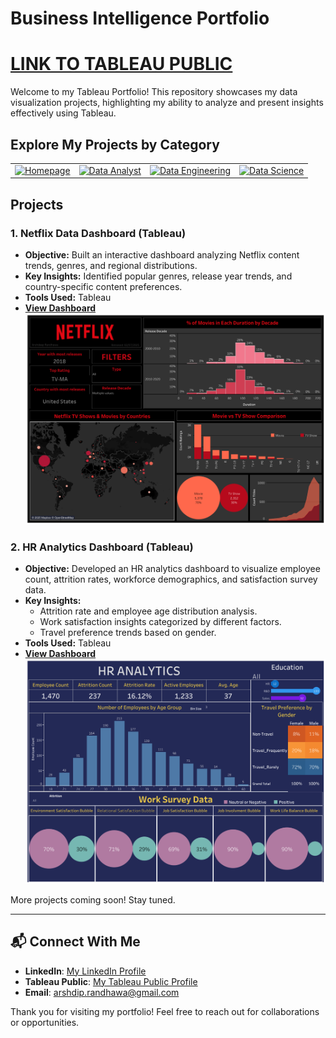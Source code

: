   </tr>
  
# Business Intelligence Portfolio 

# [LINK TO TABLEAU PUBLIC](https://public.tableau.com/app/profile/arshdeep.randhawa6351/vizzes)

Welcome to my Tableau Portfolio! This repository showcases my data visualization projects, highlighting my ability to analyze and present insights effectively using Tableau.

## Explore My Projects by Category</h2>

<table align="center">
  <tr>
    <td align="center">
      <a href="https://github.com/arshrandhawa/portfolio/blob/main/README.md">
        <img src="https://img.shields.io/badge/-Homepage-gray?style=for-the-badge&logo=github&scale=2" alt="Homepage">
      </a>
    </td>
    <td align="center">
      <a href="#data-analyst-projects">
        <img src="https://img.shields.io/badge/-Data_Analyst-green?style=for-the-badge&logo=sqlite&scale=4" alt="Data Analyst">
      </a>
    </td>
    <td align="center">
      <a href="#data-engineering">
        <img src="https://img.shields.io/badge/-Data_Engineering-orange?style=for-the-badge&logo=docker&scale=4" alt="Data Engineering">
      </a>
    </td>
    <td align="center">
      <a href="#data-science">
        <img src="https://img.shields.io/badge/-Data_Science-purple?style=for-the-badge&logo=scikit-learn&scale=4" alt="Data Science">
      </a>
    </td>
  </tr>
</table>

## Projects

### 1. Netflix Data Dashboard (Tableau)
- **Objective:** Built an interactive dashboard analyzing Netflix content trends, genres, and regional distributions.
- **Key Insights:** Identified popular genres, release year trends, and country-specific content preferences.
- **Tools Used:** Tableau
- **[View Dashboard](https://public.tableau.com/app/profile/arshdeep.randhawa6351/viz/NetflixAnalysis_17389690500210/Dashboard1)**
![Netflix Dashboard](https://github.com/arshrandhawa/portfolio/blob/main/Tableau/Netflix%20Dashboard.png?raw=true)

### 2. HR Analytics Dashboard (Tableau)
- **Objective:** Developed an HR analytics dashboard to visualize employee count, attrition rates, workforce demographics, and satisfaction survey data.
- **Key Insights:**
  - Attrition rate and employee age distribution analysis.
  - Work satisfaction insights categorized by different factors.
  - Travel preference trends based on gender.
- **Tools Used:** Tableau
- **[View Dashboard](https://public.tableau.com/app/profile/arshdeep.randhawa6351/viz/NetflixAnalysis_17389690500210/Dashboard1)**
![Image Description](https://github.com/arshrandhawa/portfolio/blob/main/Tableau/HR%20Analytics%20Dashboard.png?raw=true)

More projects coming soon! Stay tuned.

---

## 📬 Connect With Me

- **LinkedIn**: [My LinkedIn Profile](https://www.linkedin.com/in/arshrandhawa11/)
- **Tableau Public**: [My Tableau Public Profile](https://public.tableau.com/app/profile/arshdeep.randhawa6351/vizzes)
- **Email**: [arshdip.randhawa@gmail.com](mailto:arshdip.randhawa@gmail.com)

Thank you for visiting my portfolio! Feel free to reach out for collaborations or opportunities.



